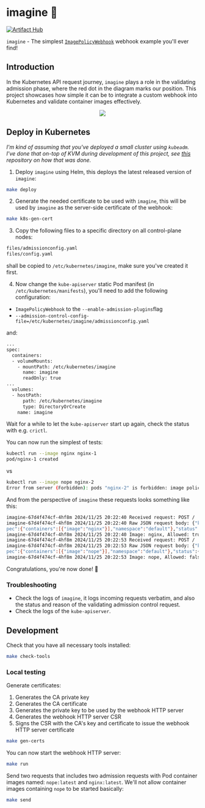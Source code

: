 # imagine 🧞

[![Artifact Hub](https://img.shields.io/endpoint?url=https://artifacthub.io/badge/repository/mikejoh)](https://artifacthub.io/packages/search?repo=mikejoh)

`imagine` - The simplest [`ImagePolicyWebhook`](https://kubernetes.io/docs/reference/access-authn-authz/admission-controllers/#imagepolicywebhook) webhook example you'll ever find!

## Introduction

In the Kubernetes API request journey, `imagine` plays a role in the validating admission phase, where the red dot in the diagram marks our position. This project showcases how simple it can be to integrate a custom webhook into Kubernetes and validate container images effectively.

<p align="center">
  <img src="https://github.com/user-attachments/assets/6ca9ad4e-87ee-4c2a-82c2-2becf4c1e58f" />
</p>

## Deploy in Kubernetes

_I'm kind of assuming that you've deployed a small cluster using `kubeadm`. I've done that on-top of KVM during development of this project, see [this](https://github.com/mikejoh/k8s-on-kvm) repository on how that was done._

1. Deploy `imagine` using Helm, this deploys the latest released version of `imagine`:

```bash
make deploy
```

2. Generate the needed certificate to be used with `imagine`, this will be used by `imagine` as the server-side certificate of the webhook:

```bash
make k8s-gen-cert
```

3. Copy the following files to a specific directory on all control-plane nodes:

```bash
files/admissionconfig.yaml
files/config.yaml
```

shall be copied to `/etc/kubernetes/imagine`, make sure you've created it first.

4. Now change the `kube-apiserver` static Pod manifest (in `/etc/kubernetes/manifests`), you'll need to add the following configuration:

* `ImagePolicyWebhook` to the `--enable-admission-plugins`flag
* `--admission-control-config-file=/etc/kubernetes/imagine/admissionconfig.yaml`

and:

```bash
...
spec:
  containers:
  - volumeMounts:
    - mountPath: /etc/kubernetes/imagine
      name: imagine
      readOnly: true
...
  volumes:
  - hostPath:
      path: /etc/kubernetes/imagine
      type: DirectoryOrCreate
    name: imagine
```

Wait for a while to let the `kube-apiserver` start up again, check the status with e.g. `crictl`.

You can now run the simplest of tests:

```bash
kubectl run --image nginx nginx-1
pod/nginx-1 created
```

vs

```bash
kubectl run --image nope nginx-2
Error from server (Forbidden): pods "nginx-2" is forbidden: image policy webhook backend denied one or more images: image name contains disallowed string: nope
```

And from the perspective of `imagine` these requests looks something like this:

```bash
imagine-67d4f474cf-4hf8m 2024/11/25 20:22:40 Received request: POST /
imagine-67d4f474cf-4hf8m 2024/11/25 20:22:40 Raw JSON request body: {"kind":"ImageReview","apiVersion":"imagepolicy.k8s.io/v1alpha1","metadata":{"creationTimestamp":null},"s
pec":{"containers":[{"image":"nginx"}],"namespace":"default"},"status":{"allowed":false}}
imagine-67d4f474cf-4hf8m 2024/11/25 20:22:40 Image: nginx, Allowed: true, Reason: Image name is allowed
imagine-67d4f474cf-4hf8m 2024/11/25 20:22:53 Received request: POST /
imagine-67d4f474cf-4hf8m 2024/11/25 20:22:53 Raw JSON request body: {"kind":"ImageReview","apiVersion":"imagepolicy.k8s.io/v1alpha1","metadata":{"creationTimestamp":null},"s
pec":{"containers":[{"image":"nope"}],"namespace":"default"},"status":{"allowed":false}}
imagine-67d4f474cf-4hf8m 2024/11/25 20:22:53 Image: nope, Allowed: false, Reason: image name contains disallowed string: nope
```

Congratulations, you're now done! 🎉

### Troubleshooting

* Check the logs of `imagine`, it logs incoming requests verbatim, and also the status and reason of the validating admission control request.
* Check the logs of the `kube-apiserver`.

## Development

Check that you have all necessary tools installed:

```bash
make check-tools
```

### Local testing

Generate certificates:

1. Generates the CA private key
2. Generates the CA certificate
3. Generates the private key to be used by the webhook HTTP server
4. Generates the webhook HTTP server CSR
5. Signs the CSR with the CA's key and certificate to issue the webhook HTTP server certificate

```bash
make gen-certs
```

You can now start the webhook HTTP server:

```bash
make run
```

Send two requests that includes two admission requests with Pod container images named: `nope:latest` and `nginx:latest`. We'll not allow container images containing `nope` to be started basically:

```bash
make send
```
